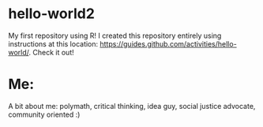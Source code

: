 # hello-world2
My first repository using R! I created this repository entirely using instructions at this location: https://guides.github.com/activities/hello-world/. Check it out!

# Me:
A bit about me: polymath, critical thinking, idea guy, social justice advocate, community oriented :)
